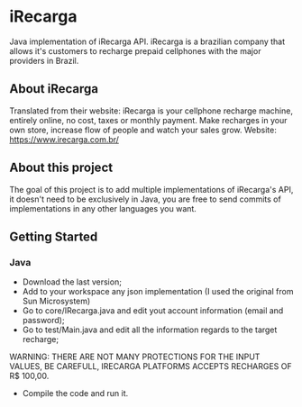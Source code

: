 # iRecarga
Java implementation of iRecarga API. iRecarga is a brazilian company that allows it's customers to recharge prepaid cellphones with the major providers in Brazil.
## About iRecarga
Translated from their website: iRecarga is your cellphone recharge machine, entirely online, no cost, taxes or monthly payment. Make recharges in your own store, increase flow of people and watch your sales grow.
Website: https://www.irecarga.com.br/
## About this project
The goal of this project is to add multiple implementations of iRecarga's API, it doesn't need to be exclusively in Java, you are free to send commits of implementations in any other languages you want.
## Getting Started
### Java
* Download the last version;
* Add to your workspace any json implementation (I used the original from Sun Microsystem)
* Go to core/IRecarga.java and edit yout account information (email and password);
* Go to test/Main.java and edit all the information regards to the target recharge;

WARNING: THERE ARE NOT MANY PROTECTIONS FOR THE INPUT VALUES, BE CAREFULL, IRECARGA PLATFORMS ACCEPTS RECHARGES OF R$ 100,00.

* Compile the code and run it.
